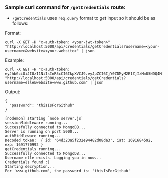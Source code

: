 ### Sample curl command for `/getCredentials` route: 

- `/getCredentials` uses `req.query` format to *get* input so it should be as follows:

Format: 
```
curl -X GET -H "x-auth-token: <your-jwt-token>" "http://localhost:5000/api/credentials/getCredentials?username=<your-username>&website=<your-website>" | json
```

Example: 
```
curl -X GET -H "x-auth-token: eyJhbGciOiJIUzI1NiIsInR5cCI6IkpXVCJ9.eyJpZCI6IjY0ZDMyM2E1ZjIzMmU5NDQ4MmQwOGRhMyIsImlhdCI6MTY5MTY4NDU5MiwiZXhwIjoxNjkxNzcwOTkyfQ.U1mnyhAp_riccCe_qQnjicgitAZvvM7Mp916jvfhBbI" "http://localhost:5000/api/credentials/getCredentials?username=elle&website=www.github.com" | json
```

Output: 
```
{
  "password": "thisIsForGithub"
}
```

```
[nodemon] starting `node server.js`
sessionMiddleware running...
Successfully connected to MongoDB...
Server is running on port 5000...
authMiddleware running...
Decoded token:  { id: '64d323a5f232e94482d08da3', iat: 1691684592, exp: 1691770992 }
getCredentials running...
Successfully connected to MongoDB...
Username elle exists. Logging you in now...
Credentials found :)
Starting decryption...
For 'www.github.com', the password is: 'thisIsForGithub'
```